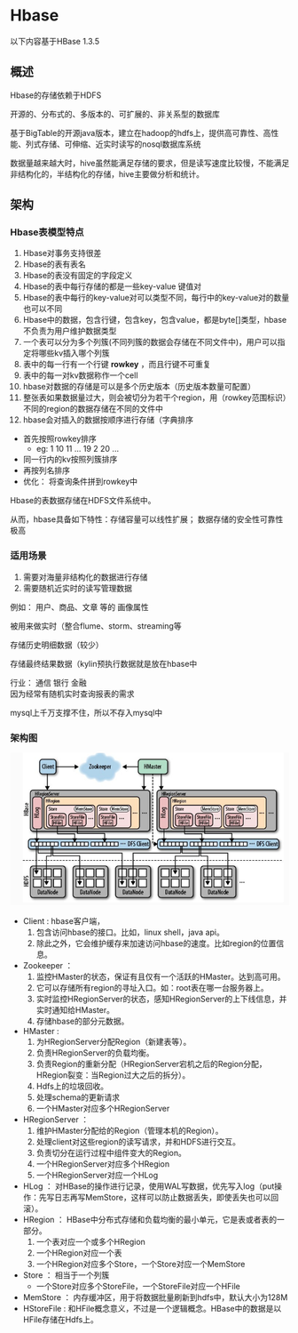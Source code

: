 # Hbase

以下内容基于HBase 1.3.5

## 概述

Hbase的存储依赖于HDFS

开源的、分布式的、多版本的、可扩展的、非关系型的数据库

基于BigTable的开源java版本，建立在hadoop的hdfs上，提供高可靠性、高性能、列式存储、可伸缩、近实时读写的nosql数据库系统

数据量越来越大时，hive虽然能满足存储的要求，但是读写速度比较慢，不能满足非结构化的，半结构化的存储，hive主要做分析和统计。

## 架构

### Hbase表模型特点

1. Hbase对事务支持很差
2. Hbase的表有表名
3. Hbase的表没有固定的字段定义
4. Hbase的表中每行存储的都是一些key-value 键值对
5. Hbase的表中每行的key-value对可以类型不同，每行中的key-value对的数量也可以不同
6. Hbase中的数据，包含行键，包含key，包含value，都是byte\[\]类型，hbase不负责为用户维护数据类型
7. 一个表可以分为多个列簇(不同列簇的数据会存储在不同文件中)，用户可以指定将哪些kv插入哪个列簇
8. 表中的每一行有一个行键 **rowkey** ，而且行键不可重复
9. 表中的每一对kv数据称作一个cell
10. hbase对数据的存储是可以是多个历史版本（历史版本数量可配置）
11. 整张表如果数据量过大，则会被切分为若干个region，用（rowkey范围标识）不同的region的数据存储在不同的文件中
12. hbase会对插入的数据按顺序进行存储（字典排序
   - 首先按照rowkey排序
      - eg: 1 10 11 ... 19 2 20 ...
   - 同一行内的kv按照列簇排序
   - 再按列名排序
   - 优化：  将查询条件拼到rowkey中

Hbase的表数据存储在HDFS文件系统中。 

从而，hbase具备如下特性：存储容量可以线性扩展； 数据存储的安全性可靠性极高

### 适用场景

1. 需要对海量非结构化的数据进行存储
2. 需要随机近实时的读写管理数据

例如： 用户、商品、文章 等的 画像属性

被用来做实时（整合flume、storm、streaming等

存储历史明细数据（较少）

存储最终结果数据（kylin预执行数据就是放在hbase中

行业： 通信 银行 金融  
因为经常有随机实时查询报表的需求

mysql上千万支撑不住，所以不存入mysql中

### 架构图

![](../../.gitbook/assets/data/hbase/hbase_arth.png)


- Client : hbase客户端，
  1. 包含访问hbase的接口。比如，linux shell，java api。
  2. 除此之外，它会维护缓存来加速访问hbase的速度。比如region的位置信息。
- Zookeeper ：
  1. 监控HMaster的状态，保证有且仅有一个活跃的HMaster。达到高可用。
  2. 它可以存储所有region的寻址入口。如：root表在哪一台服务器上。
  3. 实时监控HRegionServer的状态，感知HRegionServer的上下线信息，并实时通知给HMaster。
  4. 存储hbase的部分元数据。
- HMaster :
  1. 为HRegionServer分配Region（新建表等）。
  2. 负责HRegionServer的负载均衡。
  3. 负责Region的重新分配（HRegionServer宕机之后的Region分配，HRegion裂变：当Region过大之后的拆分）。
  4. Hdfs上的垃圾回收。
  5. 处理schema的更新请求
  6. 一个HMaster对应多个HRegionServer
- HRegionServer ：
  1. 维护HMaster分配给的Region（管理本机的Region）。
  2. 处理client对这些region的读写请求，并和HDFS进行交互。
  3. 负责切分在运行过程中组件变大的Region。
  4. 一个HRegionServer对应多个HRegion
  5. 一个HRegionServer对应一个HLog
- HLog ： 对HBase的操作进行记录，使用WAL写数据，优先写入log（put操作：先写日志再写MemStore，这样可以防止数据丢失，即使丢失也可以回滚）。
- HRegion ： HBase中分布式存储和负载均衡的最小单元，它是表或者表的一部分。
  1. 一个表对应一个或多个HRegion
  2. 一个HRegion对应一个表
  3. 一个HRegion对应多个Store，一个Store对应一个MemStore
- Store ： 相当于一个列簇
  - 一个Store对应多个StoreFile，一个StoreFile对应一个HFile
- MemStore ： 内存缓冲区，用于将数据批量刷新到hdfs中，默认大小为128M
- HStoreFile : 和HFile概念意义，不过是一个逻辑概念。HBase中的数据是以HFile存储在Hdfs上。

